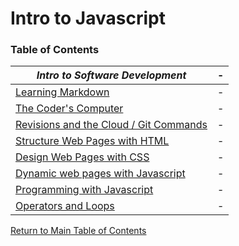 # Intro to Javascript

<h3 style=“display:block;
           margin-left: auto;
           margin-right:auto;
           text-align: center;“>
  Table of Contents</h3> 
  
  _Intro to Software Development_ | -
------------ | -------------
[Learning Markdown](https://github.com/TraceDugar/reading-notes/blob/main/102/class1.md) | -
[The Coder's Computer](https://github.com/TraceDugar/reading-notes/blob/main/102/class2.md) | -
[Revisions and the Cloud / Git Commands](https://github.com/TraceDugar/reading-notes/blob/main/102/class3.md) | -
[Structure Web Pages with HTML](https://github.com/TraceDugar/reading-notes/blob/main/102/class4.md) | -
[Design Web Pages with CSS](https://github.com/TraceDugar/reading-notes/blob/main/102/class5.md) | -
[Dynamic web pages with Javascript](https://github.com/TraceDugar/reading-notes/blob/main/102/class6.md) | -
[Programming with Javascript](https://github.com/TraceDugar/reading-notes/blob/main/102/class7.md) | -
[Operators and Loops](https://github.com/TraceDugar/reading-notes/blob/main/102/class8.md) | -


[Return to Main Table of Contents](https://github.com/TraceDugar/reading-notes)
